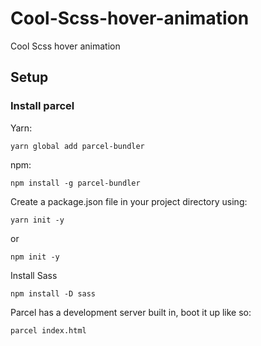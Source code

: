 # Cool-Scss-hover-animation
Cool Scss hover animation
## Setup

### Install parcel
Yarn: 

 `yarn global add parcel-bundler` 

npm:

 `npm install -g parcel-bundler`
 
 Create a package.json file in your project directory using:
 
 `yarn init -y`

 or
 
 `npm init -y`
 
 Install Sass 
 
 `npm install -D sass`
 
 Parcel has a development server built in, boot it up like so:
 
 `parcel index.html`